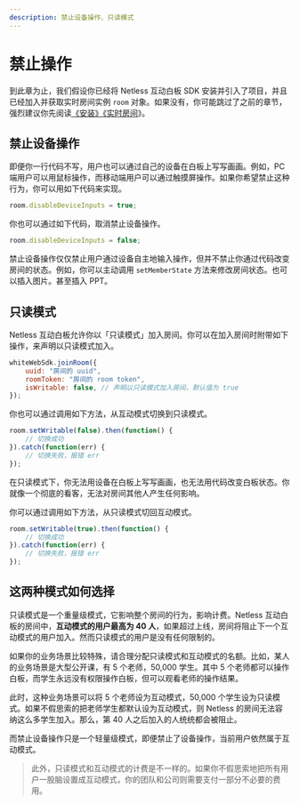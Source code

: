 ```yaml
---
description: 禁止设备操作、只读模式
---
```


# 禁止操作

到此章为止，我们假设你已经将 Netless 互动白板 SDK 安装并引入了项目，并且已经加入并获取实时房间实例 `room` 对象。如果没有，你可能跳过了之前的章节，强烈建议你先阅读[《安装》](https://developer.netless.group/javascript/installation)[《实时房间](https://developer.netless.group/javascript/realtime-room)》。

## 禁止设备操作

即便你一行代码不写，用户也可以通过自己的设备在白板上写写画画。例如，PC 端用户可以用鼠标操作，而移动端用户可以通过触摸屏操作。如果你希望禁止这种行为，你可以用如下代码来实现。

```javascript
room.disableDeviceInputs = true;
```

你也可以通过如下代码，取消禁止设备操作。

```javascript
room.disableDeviceInputs = false;
```

禁止设备操作仅仅禁止用户通过设备自主地输入操作，但并不禁止你通过代码改变房间的状态。例如，你可以主动调用 `setMemberState` 方法来修改房间状态。也可以插入图片。甚至插入 PPT。

## 只读模式

Netless 互动白板允许你以「只读模式」加入房间。你可以在加入房间时附带如下操作，来声明以只读模式加入。

```javascript
whiteWebSdk.joinRoom({
    uuid: "房间的 uuid",
    roomToken: "房间的 room token",
    isWritable: false, // 声明以只读模式加入房间，默认值为 true
});
```

你也可以通过调用如下方法，从互动模式切换到只读模式。

```javascript
room.setWritable(false).then(function() {
    // 切换成功
}).catch(function(err) {
    // 切换失败，报错 err
});
```

在只读模式下，你无法用设备在白板上写写画画，也无法用代码改变白板状态。你就像一个彻底的看客，无法对房间其他人产生任何影响。

你可以通过调用如下方法，从只读模式切回互动模式。

```javascript
room.setWritable(true).then(function() {
    // 切换成功
}).catch(function(err) {
    // 切换失败，报错 err
});
```

## 这两种模式如何选择

只读模式是一个重量级模式，它影响整个房间的行为，影响计费。Netless 互动白板的房间中，**互动模式的用户最高为 40 人**，如果超过上线，房间将阻止下一个互动模式的用户加入。然而只读模式的用户是没有任何限制的。

如果你的业务场景比较特殊，请合理分配只读模式和互动模式的名额。比如，某人的业务场景是大型公开课，有 5 个老师，50,000 学生。其中 5 个老师都可以操作白板，而学生永远没有权限操作白板，但可以观看老师的操作结果。

此时，这种业务场景可以将 5 个老师设为互动模式，50,000 个学生设为只读模式。如果不假思索的把老师学生都默认设为互动模式，则 Netless 的房间无法容纳这么多学生加入。那么，第 40 人之后加入的人统统都会被阻止。

而禁止设备操作只是一个轻量级模式，即便禁止了设备操作，当前用户依然属于互动模式。

> 此外，只读模式和互动模式的计费是不一样的。如果你不假思索地把所有用户一股脑设置成互动模式，你的团队和公司则需要支付一部分不必要的费用。

